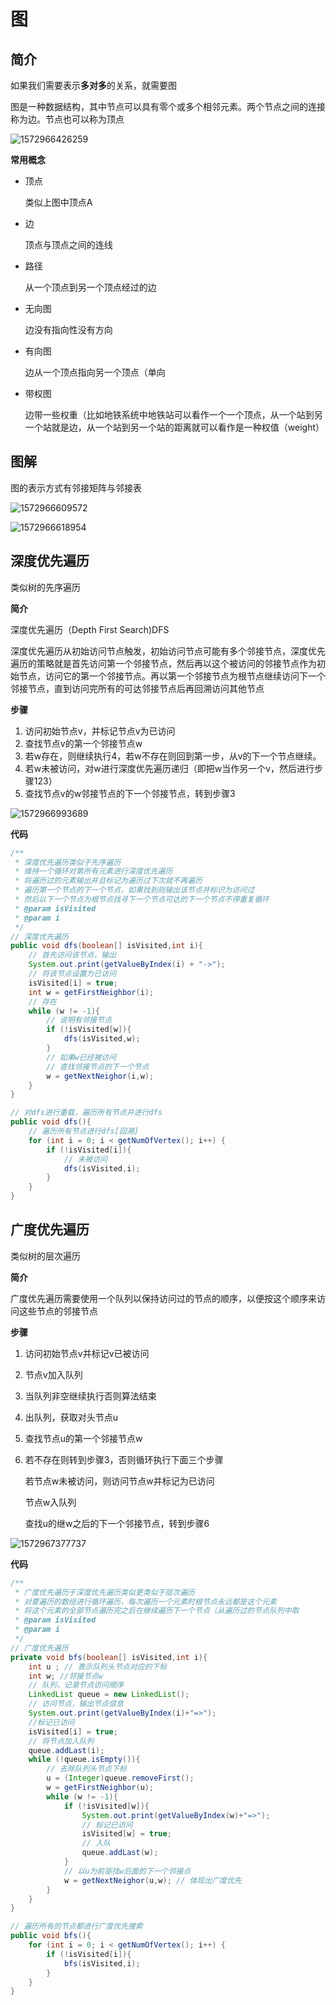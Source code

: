 # 图

## 简介

如果我们需要表示**多对多**的关系，就需要图

图是一种数据结构，其中节点可以具有零个或多个相邻元素。两个节点之间的连接称为边。节点也可以称为顶点

![1572966426259](C:\Users\DELL\AppData\Roaming\Typora\typora-user-images\1572966426259.png)

**常用概念**

- 顶点 

  类似上图中顶点A

- 边 

  顶点与顶点之间的连线

- 路径

  从一个顶点到另一个顶点经过的边

- 无向图

  边没有指向性没有方向

- 有向图

  边从一个顶点指向另一个顶点（单向

- 带权图

  边带一些权重（比如地铁系统中地铁站可以看作一个一个顶点，从一个站到另一个站就是边，从一个站到另一个站的距离就可以看作是一种权值（weight）

## 图解

图的表示方式有邻接矩阵与邻接表

![1572966609572](C:\Users\DELL\AppData\Roaming\Typora\typora-user-images\1572966609572.png)

![1572966618954](C:\Users\DELL\AppData\Roaming\Typora\typora-user-images\1572966618954.png)

## 深度优先遍历

类似树的先序遍历

**简介**

深度优先遍历（Depth First Search)DFS

深度优先遍历从初始访问节点触发，初始访问节点可能有多个邻接节点，深度优先遍历的策略就是首先访问第一个邻接节点，然后再以这个被访问的邻接节点作为初始节点，访问它的第一个邻接节点。再以第一个邻接节点为根节点继续访问下一个邻接节点，直到访问完所有的可达邻接节点后再回溯访问其他节点

**步骤**

1. 访问初始节点v，并标记节点v为已访问
2. 查找节点v的第一个邻接节点w
3. 若w存在，则继续执行4，若w不存在则回到第一步，从v的下一个节点继续。
4. 若w未被访问，对w进行深度优先遍历递归（即把w当作另一个v，然后进行步骤123）
5. 查找节点v的w邻接节点的下一个邻接节点，转到步骤3

![1572966993689](C:\Users\DELL\AppData\Roaming\Typora\typora-user-images\1572966993689.png)



**代码**

```java
/**
 * 深度优先遍历类似于先序遍历
 * 维持一个循环对第所有元素进行深度优先遍历
 * 将遍历过的元素输出并且标记为遍历过下次就不再遍历
 * 遍历第一个节点的下一个节点，如果找到则输出该节点并标识为访问过
 * 然后以下一个节点为根节点找寻下一个节点可达的下一个节点不停重复循环
 * @param isVisited
 * @param i
 */
// 深度优先遍历
public void dfs(boolean[] isVisited,int i){
    // 首先访问该节点，输出
    System.out.print(getValueByIndex(i) + "->");
    // 将该节点设置为已访问
    isVisited[i] = true;
    int w = getFirstNeighbor(i);
    // 存在
    while (w != -1){
        // 说明有邻接节点
        if (!isVisited[w]){
            dfs(isVisited,w);
        }
        // 如果w已经被访问
        // 查找邻接节点的下一个节点
        w = getNextNeighor(i,w);
    }
}

// 对dfs进行重载，遍历所有节点并进行dfs
public void dfs(){
    // 遍历所有节点进行dfs[回溯]
    for (int i = 0; i < getNumOfVertex(); i++) {
        if (!isVisited[i]){
            // 未被访问
            dfs(isVisited,i);
        }
    }
}

```

## 广度优先遍历

类似树的层次遍历

**简介**

广度优先遍历需要使用一个队列以保持访问过的节点的顺序，以便按这个顺序来访问这些节点的邻接节点

**步骤**

1. 访问初始节点v并标记v已被访问

2. 节点v加入队列

3. 当队列非空继续执行否则算法结束

4. 出队列，获取对头节点u

5. 查找节点u的第一个邻接节点w

6. 若不存在则转到步骤3，否则循环执行下面三个步骤

   若节点w未被访问，则访问节点w并标记为已访问

   节点w入队列

   查找u的继w之后的下一个邻接节点，转到步骤6

![1572967377737](C:\Users\DELL\AppData\Roaming\Typora\typora-user-images\1572967377737.png)

**代码**

```java
/**
 * 广度优先遍历于深度优先遍历类似更类似于层次遍历
 * 对要遍历的数组进行循环遍历，每次遍历一个元素时根节点永远都是这个元素
 * 将这个元素的全部节点遍历完之后在继续遍历下一个节点（从遍历过的节点队列中取
 * @param isVisited
 * @param i
 */
// 广度优先遍历
private void bfs(boolean[] isVisited,int i){
    int u ; // 表示队列头节点对应的下标
    int w; //邻接节点w
    // 队列，记录节点访问顺序
    LinkedList queue = new LinkedList();
    // 访问节点，输出节点信息
    System.out.print(getValueByIndex(i)+"=>");
    //标记已访问
    isVisited[i] = true;
    // 将节点加入队列
    queue.addLast(i);
    while (!queue.isEmpty()){
        // 去除队列头节点下标
        u = (Integer)queue.removeFirst();
        w = getFirstNeighbor(u);
        while (w != -1){
            if (!isVisited[w]){
                System.out.print(getValueByIndex(w)+"=>");
                // 标记已访问
                isVisited[w] = true;
                // 入队
                queue.addLast(w);
            }
            // 以u为前驱找w后面的下一个邻接点
            w = getNextNeighor(u,w); // 体现出广度优先
        }
    }
}

// 遍历所有的节点都进行广度优先搜索
public void bfs(){
    for (int i = 0; i < getNumOfVertex(); i++) {
        if (!isVisited[i]){
            bfs(isVisited,i);
        }
    }
}
```